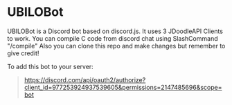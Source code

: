 # UBILOBot

UBILOBot is a Discord bot based on discord.js. It uses 3 JDoodleAPI Clients to work.
You can compile C code from discord chat using SlashCommand "/compile"
Also you can clone this repo and make changes but remember to give credit!

To add this bot to your server:
> https://discord.com/api/oauth2/authorize?client_id=977253924937539605&permissions=2147485696&scope=bot
